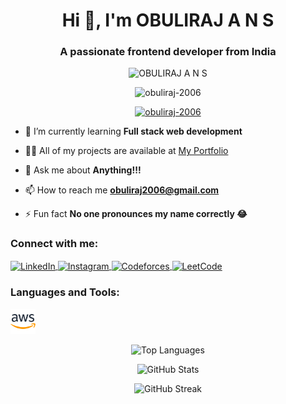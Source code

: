 <h1 align="center">Hi 👋, I'm OBULIRAJ A N S</h1>
<h3 align="center">A passionate frontend developer from India</h3>
<p align="center">
  <img src="https://github.com/user-attachments/assets/ad292b5d-b4c7-409c-a540-638628b4f8f0" alt="OBULIRAJ A N S">
</p>

<p align="center">
  <img src="https://komarev.com/ghpvc/?username=obuliraj-2006&label=Profile%20views&color=0e75b6&style=flat" alt="obuliraj-2006" />
</p>

<p align="center">
  <a href="https://github.com/ryo-ma/github-profile-trophy">
    <img src="https://github-profile-trophy.vercel.app/?username=obuliraj-2006&row=1&column=6" alt="obuliraj-2006" />
  </a>
</p>

- 🌱 I’m currently learning **Full stack web development**

- 👨‍💻 All of my projects are available at [My Portfolio](https://portfolioprojectpage.netlify.app/#welcome-section)

- 💬 Ask me about **Anything!!!**

- 📫 How to reach me **obuliraj2006@gmail.com**

- ⚡ Fun fact **No one pronounces my name correctly 😂**

<h3 align="left">Connect with me:</h3>
<p align="left">
  <a href="https://linkedin.com/in/obuliraj a n s" target="blank">
    <img align="center" src="https://raw.githubusercontent.com/rahuldkjain/github-profile-readme-generator/master/src/images/icons/Social/linked-in-alt.svg" alt="LinkedIn" height="30" width="40" />
  </a>
  <a href="https://instagram.com/obuliraj_2006_" target="blank">
    <img align="center" src="https://raw.githubusercontent.com/rahuldkjain/github-profile-readme-generator/master/src/images/icons/Social/instagram.svg" alt="Instagram" height="30" width="40" />
  </a>
  <a href="https://codeforces.com/profile/obuliraj2006" target="blank">
    <img align="center" src="https://raw.githubusercontent.com/rahuldkjain/github-profile-readme-generator/master/src/images/icons/Social/codeforces.svg" alt="Codeforces" height="30" width="40" />
  </a>
  <a href="https://www.leetcode.com/obuliraj2006" target="blank">
    <img align="center" src="https://raw.githubusercontent.com/rahuldkjain/github-profile-readme-generator/master/src/images/icons/Social/leet-code.svg" alt="LeetCode" height="30" width="40" />
  </a>
</p>

<h3 align="left">Languages and Tools:</h3>
<p align="left">
  <a href="https://aws.amazon.com" target="_blank" rel="noreferrer">
    <img src="https://raw.githubusercontent.com/devicons/devicon/master/icons/amazonwebservices/amazonwebservices-original-wordmark.svg" alt="AWS" height="40" width="40"/>
  </a>
  <!-- Add more icons in a similar manner -->
</p>

<p align="center">
  <img src="https://github-readme-stats.vercel.app/api/top-langs?username=obuliraj-2006&show_icons=true&locale=en&layout=compact" alt="Top Languages" />
</p>

<p align="center">
  <img src="https://github-readme-stats.vercel.app/api?username=obuliraj-2006&show_icons=true&locale=en" alt="GitHub Stats" />
</p>

<p align="center">
  <img src="https://github-readme-streak-stats.herokuapp.com/?user=obuliraj-2006" alt="GitHub Streak" />
</p>
